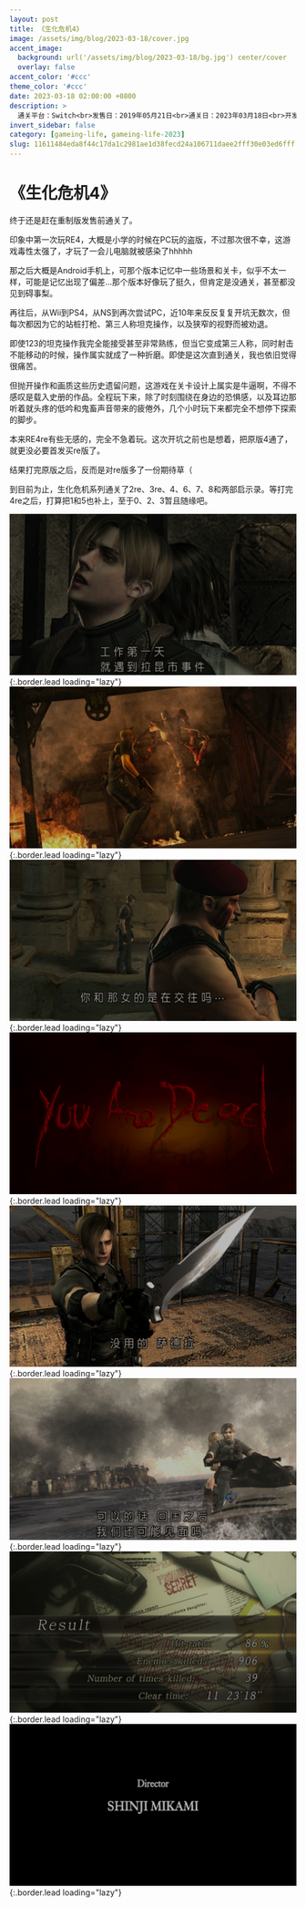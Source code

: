 ```yaml
---
layout: post
title: 《生化危机4》
image: /assets/img/blog/2023-03-18/cover.jpg
accent_image: 
  background: url('/assets/img/blog/2023-03-18/bg.jpg') center/cover
  overlay: false
accent_color: '#ccc'
theme_color: '#ccc'
date: 2023-03-18 02:00:00 +0800
description: >
  通关平台：Switch<br>发售日：2019年05月21日<br>通关日：2023年03月18日<br>开发商：CAPCOM<br>发行商：CAPCOM
invert_sidebar: false
category: [gameing-life, gameing-life-2023]
slug: 11611484eda8f44c17da1c2981ae1d38fecd24a106711daee2fff30e03ed6fff
---
```


# 《生化危机4》

终于还是赶在重制版发售前通关了。

印象中第一次玩RE4，大概是小学的时候在PC玩的盗版，不过那次很不幸，这游戏毒性太强了，才玩了一会儿电脑就被感染了hhhhh

那之后大概是Android手机上，可那个版本记忆中一些场景和关卡，似乎不太一样，可能是记忆出现了偏差...那个版本好像玩了挺久，但肯定是没通关，甚至都没见到碍事梨。

再往后，从Wii到PS4，从NS到再次尝试PC，近10年来反反复复开坑无数次，但每次都因为它的站桩打枪、第三人称坦克操作，以及狭窄的视野而被劝退。

即使123的坦克操作我完全能接受甚至非常熟练，但当它变成第三人称，同时射击不能移动的时候，操作属实就成了一种折磨。即使是这次直到通关，我也依旧觉得很痛苦。

但抛开操作和画质这些历史遗留问题，这游戏在关卡设计上属实是牛逼啊，不得不感叹是载入史册的作品。全程玩下来，除了时刻围绕在身边的恐惧感，以及耳边那听着就头疼的低吟和鬼畜声音带来的疲倦外，几个小时玩下来都完全不想停下探索的脚步。

本来RE4re有些无感的，完全不急着玩。这次开坑之前也是想着，把原版4通了，就更没必要首发买re版了。

结果打完原版之后，反而是对re版多了一份期待草（

到目前为止，生化危机系列通关了2re、3re、4、6、7、8和两部启示录。等打完4re之后，打算把1和5也补上，至于0、2、3暂且随缘吧。


![](/assets/img/blog/2023-03-18/1.jpg){:.border.lead loading="lazy"}
![](/assets/img/blog/2023-03-18/2.jpg){:.border.lead loading="lazy"}
![](/assets/img/blog/2023-03-18/3.jpg){:.border.lead loading="lazy"}
![](/assets/img/blog/2023-03-18/4.jpg){:.border.lead loading="lazy"}
![](/assets/img/blog/2023-03-18/5.jpg){:.border.lead loading="lazy"}
![](/assets/img/blog/2023-03-18/6.jpg){:.border.lead loading="lazy"}
![](/assets/img/blog/2023-03-18/7.jpg){:.border.lead loading="lazy"}
![](/assets/img/blog/2023-03-18/8.jpg){:.border.lead loading="lazy"}

